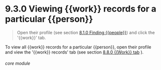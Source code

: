 # 9.3.0    Viewing {{work}} records for a particular {{person}}

> Open their profile (see section [8.1.0  Finding {{people}}](/help/index/v/{{version}}/p/8.1.0)) and click the '{{work}}' tab. 

To view all {{work}} records for a particular {{person}}, open their profile and view the '{{work}} records' tab (see section [8.8.0  {{Work}} tab](/help/index/v/{{version}}/p/8.8.0) ). 

###### core module


